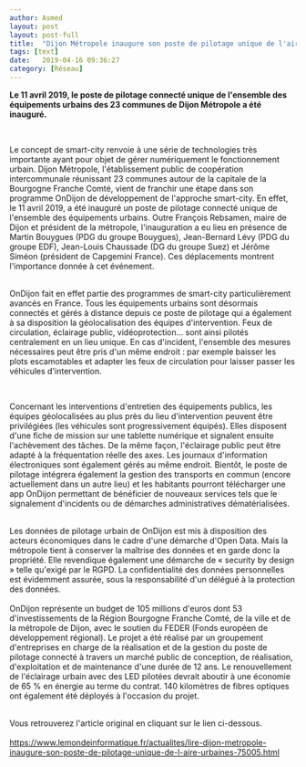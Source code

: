```yaml
---
author: Asmed
layout: post
layout: post-full
title:  "Dijon Métropole inaugure son poste de pilotage unique de l'aire urbaines"
tags: [text]
date:   2019-04-16 09:36:27
category: [Réseau]
---
```


**Le 11 avril 2019, le poste de pilotage connecté unique de l'ensemble des équipements urbains des 23 communes de Dijon Métropole a été inauguré.**  

<br/>

Le concept de smart-city renvoie à une série de technologies très importante ayant pour objet de gérer numériquement le fonctionnement urbain. Dijon Métropole, l'établissement public de coopération intercommunale réunissant 23 communes autour de la capitale de la Bourgogne Franche Comté, vient de franchir une étape dans son programme OnDijon de développement de l'approche smart-city. En effet, le 11 avril 2019, a été inauguré un poste de pilotage connecté unique de l'ensemble des équipements urbains. Outre François Rebsamen, maire de Dijon et président de la métropole, l'inauguration a eu lieu en présence de Martin Bouygues (PDG du groupe Bouygues), Jean-Bernard Lévy (PDG du groupe EDF), Jean-Louis Chaussade (DG du groupe Suez) et Jérôme Siméon (président de Capgemini France). Ces déplacements montrent l'importance donnée à cet événement.  
<br/>

OnDijon fait en effet partie des programmes de smart-city particulièrement avancés en France. Tous les équipements urbains sont désormais connectés et gérés à distance depuis ce poste de pilotage qui a également à sa disposition la géolocalisation des équipes d'intervention. Feux de circulation, éclairage public, vidéoprotection... sont ainsi pilotés centralement en un lieu unique. En cas d'incident, l'ensemble des mesures nécessaires peut être pris d'un même endroit : par exemple baisser les plots escamotables et adapter les feux de circulation pour laisser passer les véhicules d'intervention.  

<br/>

Concernant les interventions d'entretien des équipements publics, les équipes géolocalisées au plus près du lieu d'intervention peuvent être privilégiées (les véhicules sont progressivement équipés). Elles disposent d'une fiche de mission sur une tablette numérique et signalent ensuite l'achèvement des tâches. De la même façon, l'éclairage public peut être adapté à la fréquentation réelle des axes. Les journaux d'information électroniques sont également gérés au même endroit. Bientôt, le poste de pilotage intégrera également la gestion des transports en commun (encore actuellement dans un autre lieu) et les habitants pourront télécharger une app OnDijon permettant de bénéficier de nouveaux services tels que le signalement d'incidents ou de démarches administratives dématérialisées.  
<br/>


Les données de pilotage urbain de OnDijon est mis à disposition des acteurs économiques dans le cadre d'une démarche d'Open Data. Mais la métropole tient à conserver la maîtrise des données et en garde donc la propriété. Elle revendique également une démarche de « security by design » telle qu'exigé par le RGPD. La confidentialité des données personnelles est évidemment assurée, sous la responsabilité d'un délégué à la protection des données.  
<br/>
OnDijon représente un budget de 105 millions d'euros dont 53 d'investissements de la Région Bourgogne Franche Comté, de la ville et de la métropole de Dijon, avec le soutien du FEDER (Fonds européen de développement régional). Le projet a été réalisé par un groupement d'entreprises en charge de la réalisation et de la gestion du poste de pilotage connecté à travers un marché public de conception, de réalisation, d'exploitation et de maintenance d'une durée de 12 ans. Le renouvellement de l'éclairage urbain avec des LED pilotées devrait aboutir à une économie de 65 % en énergie au terme du contrat. 140 kilomètres de fibres optiques ont également été déployés à l'occasion du projet.
<br/>
<br/>

Vous retrouverez l'article original en cliquant sur le lien ci-dessous.  
<br>
<https://www.lemondeinformatique.fr/actualites/lire-dijon-metropole-inaugure-son-poste-de-pilotage-unique-de-l-aire-urbaines-75005.html> 

